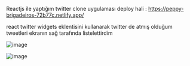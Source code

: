 Reactjs ile yaptığım twitter clone uygulaması
deploy hali : https://peppy-brigadeiros-72b77c.netlify.app/ 
 
react twitter widgets eklentisini kullanarak twitter de atmış olduğum tweetleri ekranın sağ tarafında listelettirdim

![image](https://user-images.githubusercontent.com/110103127/203578535-a99a6d03-6336-4343-858e-39a603a99bbc.png)

![image](https://user-images.githubusercontent.com/110103127/203578670-6c782c28-7805-4c56-90f8-5e74463df982.png)
